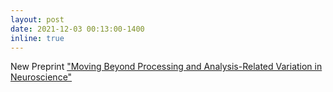 ```yaml
---
layout: post
date: 2021-12-03 00:13:00-1400
inline: true
---
```


New Preprint ["Moving Beyond Processing and Analysis-Related Variation in Neuroscience"](https://www.biorxiv.org/content/10.1101/2021.12.01.470790v1)